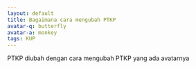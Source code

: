 ```yaml
---
layout: default
title: Bagaimana cara mengubah PTKP
avatar-q: butterfly
avatar-a: monkey
tags: KUP
---
```

PTKP diubah dengan cara mengubah PTKP yang ada avatarnya